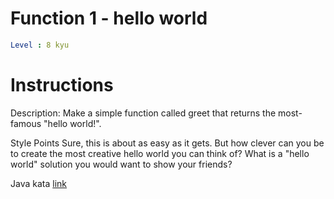 # Function 1 - hello world

```yaml
Level : 8 kyu
```

# Instructions
Description:
Make a simple function called greet that returns the most-famous "hello world!".

Style Points
Sure, this is about as easy as it gets. But how clever can you be to create the most creative hello world you can think of? What is a "hello world" solution you would want to show your friends?

Java kata [link](https://www.codewars.com/kata/523b4ff7adca849afe000035/train/java)